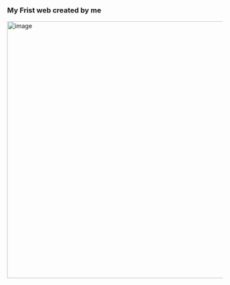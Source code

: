 <h3>
  My Frist web created by me
</h3>


<img width="600" alt="image" src="https://github.com/user-attachments/assets/e1bf5a83-2e4c-4d8b-ab7f-96abd2f14d50" />

